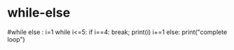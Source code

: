 # while-else
#while else :
i=1
while i<=5:
  if i==4:
    break;
  print(i)
  i+=1
else:
 print("complete loop")
 
